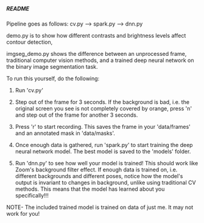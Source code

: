 ##### README #####

Pipeline goes as follows: cv.py --> spark.py --> dnn.py 

demo.py is to show how different contrasts and brightness levels affect contour detection,

imgseg_demo.py shows the difference between an unprocessed frame, traditional computer vision methods, 
and a trained deep neural network on the binary image segmentation task. 

To run this yourself, do the following:

1. Run 'cv.py'

2. Step out of the frame for 3 seconds. If the background is bad, i.e. the original screen you see is not 
   completely covered by orange, press 'n' and step out of the frame for another 3 seconds.

3. Press 'r' to start recording. This saves the frame in your 'data/frames' and an annotated mask in 'data/masks'.

4. Once enough data is gathered, run 'spark.py' to start training the deep neural network model. The best model 
   is saved to the 'models' folder.

5. Run 'dnn.py' to see how well your model is trained! This should work like Zoom's background filter effect. 
   If enough data is trained on, i.e. different backgrounds and different poses, notice how the model's output is
   invariant to changes in background, unlike using traditional CV methods. This means that the model has learned 
   about you specifically!!!

NOTE- The included trained model is trained on data of just me. It may not work for you!
